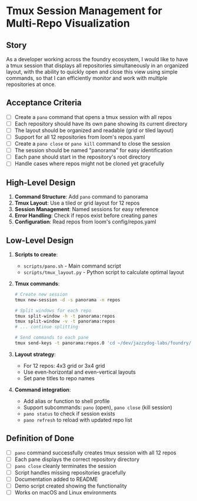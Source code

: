 # Tmux Session Management for Multi-Repo Visualization

## Story
As a developer working across the foundry ecosystem, I would like to have a tmux session that displays all repositories simultaneously in an organized layout, with the ability to quickly open and close this view using simple commands, so that I can efficiently monitor and work with multiple repositories at once.

## Acceptance Criteria
- [ ] Create a `pano` command that opens a tmux session with all repos
- [ ] Each repository should have its own pane showing its current directory
- [ ] The layout should be organized and readable (grid or tiled layout)
- [ ] Support for all 12 repositories from loom's repos.yaml
- [ ] Create a `pano close` or `pano kill` command to close the session
- [ ] The session should be named "panorama" for easy identification
- [ ] Each pane should start in the repository's root directory
- [ ] Handle cases where repos might not be cloned yet gracefully

## High-Level Design
1. **Command Structure**: Add `pano` command to panorama
2. **Tmux Layout**: Use a tiled or grid layout for 12 repos
3. **Session Management**: Named sessions for easy reference
4. **Error Handling**: Check if repos exist before creating panes
5. **Configuration**: Read repos from loom's config/repos.yaml

## Low-Level Design
1. **Scripts to create**:
   - `scripts/pano.sh` - Main command script
   - `scripts/tmux_layout.py` - Python script to calculate optimal layout

2. **Tmux commands**:
   ```bash
   # Create new session
   tmux new-session -d -s panorama -n repos
   
   # Split windows for each repo
   tmux split-window -h -t panorama:repos
   tmux split-window -v -t panorama:repos
   # ... continue splitting
   
   # Send commands to each pane
   tmux send-keys -t panorama:repos.0 'cd ~/dev/jazzydog-labs/foundry/crucible' C-m
   ```

3. **Layout strategy**:
   - For 12 repos: 4x3 grid or 3x4 grid
   - Use even-horizontal and even-vertical layouts
   - Set pane titles to repo names

4. **Command integration**:
   - Add alias or function to shell profile
   - Support subcommands: `pano` (open), `pano close` (kill session)
   - `pano status` to check if session exists
   - `pano refresh` to reload with updated repo list

## Definition of Done
- [ ] `pano` command successfully creates tmux session with all 12 repos
- [ ] Each pane displays the correct repository directory
- [ ] `pano close` cleanly terminates the session
- [ ] Script handles missing repositories gracefully
- [ ] Documentation added to README
- [ ] Demo script created showing the functionality
- [ ] Works on macOS and Linux environments